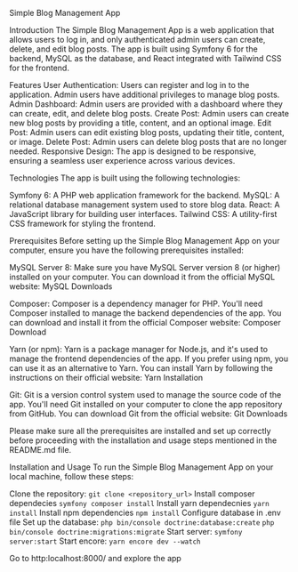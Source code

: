Simple Blog Management App


Introduction
The Simple Blog Management App is a web application that allows users to log in, and only authenticated admin users can create, delete, and edit blog posts. The app is built using Symfony 6 for the backend, MySQL as the database, and React integrated with Tailwind CSS for the frontend.


Features
User Authentication: Users can register and log in to the application. Admin users have additional privileges to manage blog posts.
Admin Dashboard: Admin users are provided with a dashboard where they can create, edit, and delete blog posts.
Create Post: Admin users can create new blog posts by providing a title, content, and an optional image.
Edit Post: Admin users can edit existing blog posts, updating their title, content, or image.
Delete Post: Admin users can delete blog posts that are no longer needed.
Responsive Design: The app is designed to be responsive, ensuring a seamless user experience across various devices.


Technologies
The app is built using the following technologies:

Symfony 6: A PHP web application framework for the backend.
MySQL: A relational database management system used to store blog data.
React: A JavaScript library for building user interfaces.
Tailwind CSS: A utility-first CSS framework for styling the frontend.

Prerequisites
Before setting up the Simple Blog Management App on your computer, ensure you have the following prerequisites installed:

MySQL Server 8: Make sure you have MySQL Server version 8 (or higher) installed on your computer. You can download it from the official MySQL website: MySQL Downloads

Composer: Composer is a dependency manager for PHP. You'll need Composer installed to manage the backend dependencies of the app. You can download and install it from the official Composer website: Composer Download

Yarn (or npm): Yarn is a package manager for Node.js, and it's used to manage the frontend dependencies of the app. If you prefer using npm, you can use it as an alternative to Yarn. You can install Yarn by following the instructions on their official website: Yarn Installation

Git: Git is a version control system used to manage the source code of the app. You'll need Git installed on your computer to clone the app repository from GitHub. You can download Git from the official website: Git Downloads

Please make sure all the prerequisites are installed and set up correctly before proceeding with the installation and usage steps mentioned in the README.md file.

Installation and Usage
To run the Simple Blog Management App on your local machine, follow these steps:

Clone the repository: `git clone <repository_url>`
Install composer dependecies `symfony composer install`
Install yarn dependecnies `yarn install`
Install npm dependencies `npm install`
Configure database in .env file
Set up the database: 
          `php bin/console doctrine:database:create`
          `php bin/console doctrine:migrations:migrate`
Start server: `symfony server:start`
Start encore: `yarn encore dev --watch`

Go to http:localhost:8000/ and explore the app
          

